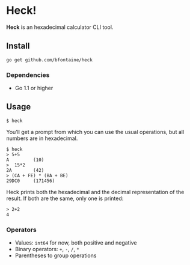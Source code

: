 # Heck!

<!--
[![Build Status](https://travis-ci.org/bfontaine/heck.svg?branch=master)](https://travis-ci.org/bfontaine/heck)
[![Coverage Status](https://coveralls.io/repos/bfontaine/heck/badge.svg?branch=master)](https://coveralls.io/r/bfontaine/heck?branch=master)
-->

**Heck** is an hexadecimal calculator CLI tool.

## Install

    go get github.com/bfontaine/heck

### Dependencies

* Go 1.1 or higher

## Usage

    $ heck

You’ll get a prompt from which you can use the usual operations, but all
numbers are in hexadecimal.

    $ heck
    > 5+5
    A         (10)
    >  15*2
    2A        (42)
    > (CA + FE) * (BA + BE)
    29DC0     (171456)

Heck prints both the hexadecimal and the decimal representation of the result.
If both are the same, only one is printed:

    > 2+2
    4

### Operators

* Values: `int64` for now, both positive and negative
* Binary operators: `+`, `-`, `/`, `*`
* Parentheses to group operations
